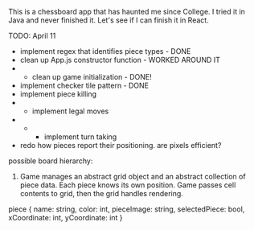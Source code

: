 This is a chessboard app that has haunted me since College. I tried it in Java and never finished it. Let's see if I can finish it in React.

TODO: April 11 
- implement regex that identifies piece types - DONE
- clean up App.js constructor function - WORKED AROUND IT
- - clean up game initialization - DONE!
- implement checker tile pattern - DONE
- implement piece killing
- - implement legal moves
- - - implement turn taking
- redo how pieces report their positioning. are pixels efficient?

possible board hierarchy:

1. Game manages an abstract grid object and an abstract collection of piece data. Each piece knows its own position. Game passes cell contents to grid, then the grid handles rendering.  

piece {
    name: string,
    color: int,
    pieceImage: string,
    selectedPiece: bool,
    xCoordinate: int,
    yCoordinate: int
}